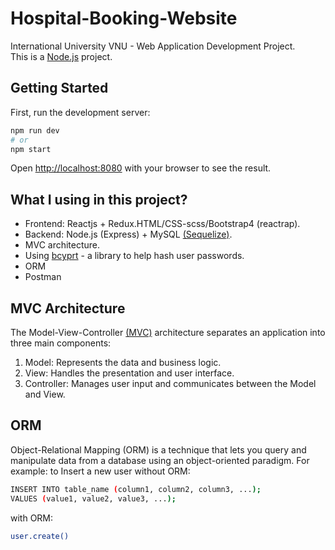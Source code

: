 # Hospital-Booking-Website
International University VNU - Web Application Development Project.  
This is a [Node.js](https://nodejs.org/) project.

## Getting Started

First, run the development server:

```bash
npm run dev
# or
npm start
```

Open [http://localhost:8080](http://localhost:8080) with your browser to see the result.

## What I using in this project?
- Frontend: Reactjs + Redux.HTML/CSS-scss/Bootstrap4 (reactrap).
- Backend: Node.js (Express) + MySQL [(Sequelize)](https://sequelize.org/).
- MVC architecture.
- Using [bcyprt](https://www.npmjs.com/package/bcrypt) - a library to help hash user passwords.
- ORM
- Postman

## MVC Architecture
The Model-View-Controller [(MVC)](https://www.geeksforgeeks.org/mvc-framework-introduction/) architecture separates an application into three main components:
1. Model: Represents the data and business logic.
2. View: Handles the presentation and user interface.
3. Controller: Manages user input and communicates between the Model and View.

## ORM
Object-Relational Mapping (ORM) is a technique that lets you query and manipulate data from a database using an object-oriented paradigm.
For example: to Insert a new user 
without ORM:
```bash
INSERT INTO table_name (column1, column2, column3, ...);
VALUES (value1, value2, value3, ...);
```
with ORM:
```bash
user.create()
```
